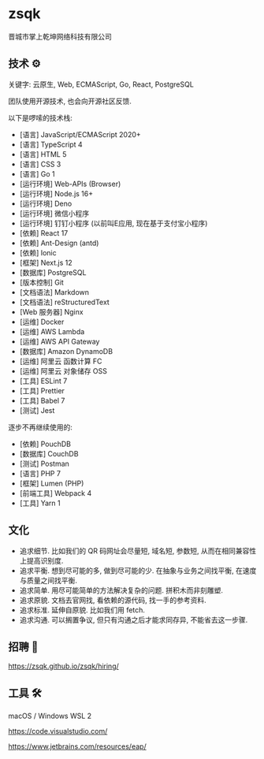 # zsqk

晋城市掌上乾坤网络科技有限公司

## 技术 ⚙️

关键字: 云原生, Web, ECMAScript, Go, React, PostgreSQL

团队使用开源技术, 也会向开源社区反馈.

以下是啰嗦的技术栈:

- [语言] JavaScript/ECMAScript 2020+
- [语言] TypeScript 4
- [语言] HTML 5
- [语言] CSS 3
- [语言] Go 1
- [运行环境] Web-APIs (Browser)
- [运行环境] Node.js 16+
- [运行环境] Deno
- [运行环境] 微信小程序
- [运行环境] 钉钉小程序 (以前叫E应用, 现在基于支付宝小程序)
- [依赖] React 17
- [依赖] Ant-Design (antd)
- [依赖] Ionic
- [框架] Next.js 12
- [数据库] PostgreSQL
- [版本控制] Git
- [文档语法] Markdown
- [文档语法] reStructuredText
- [Web 服务器] Nginx
- [运维] Docker
- [运维] AWS Lambda
- [运维] AWS API Gateway
- [数据库] Amazon DynamoDB
- [运维] 阿里云 函数计算 FC
- [运维] 阿里云 对象储存 OSS
- [工具] ESLint 7
- [工具] Prettier
- [工具] Babel 7
- [测试] Jest

逐步不再继续使用的:

- [依赖] PouchDB
- [数据库] CouchDB
- [测试] Postman
- [语言] PHP 7
- [框架] Lumen (PHP)
- [前端工具] Webpack 4
- [工具] Yarn 1

## 文化

- 追求细节. 比如我们的 QR 码网址会尽量短, 域名短, 参数短, 从而在相同兼容性上提高识别度.
- 追求平衡. 想到尽可能的多, 做到尽可能的少. 在抽象与业务之间找平衡, 在速度与质量之间找平衡.
- 追求简单. 用尽可能简单的方法解决复杂的问题. 拼积木而非刻雕塑.
- 追求原貌. 文档去官网找, 看依赖的源代码, 找一手的参考资料.
- 追求标准. 延伸自原貌. 比如我们用 fetch.
- 追求沟通. 可以搁置争议, 但只有沟通之后才能求同存异, 不能省去这一步骤.

## 招聘 💼

<https://zsqk.github.io/zsqk/hiring/>

## 工具 🛠️

macOS / Windows WSL 2

https://code.visualstudio.com/

https://www.jetbrains.com/resources/eap/
